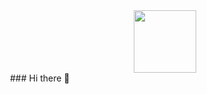 <div id="header" align="center">
  <img src="https://media.discordapp.net/attachments/1132853125716394065/1133288646590595132/image0.gif" width="100"/>
</div>
<img src="https://komarev.com/ghpvc/?username=Krane11&style=flat-square&color=blue" alt=""/>
### Hi there 👋

<!--
**Krane11/Krane11** is a ✨ _special_ ✨ repository because its `README.md` (this file) appears on your GitHub profile.

Here are some ideas to get you started:

- 🔭 I’m currently working on ...
- 🌱 I’m currently learning ...
- 👯 I’m looking to collaborate on ...
- 🤔 I’m looking for help with ...
- 💬 Ask me about ...
- 📫 How to reach me: ...
- 😄 Pronouns: ...
- ⚡ Fun fact: ...
-->
